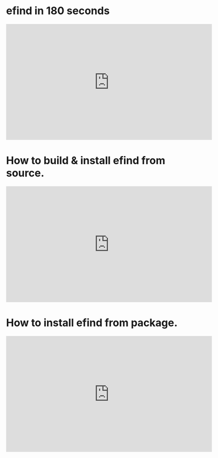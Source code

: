 # efind in 180 seconds
<iframe width="560" height="315" src="https://www.youtube.com/embed/ayrJS86nr4o" frameborder="0" allow="autoplay; encrypted-media" allowfullscreen></iframe>

# How to build & install efind from source.
<iframe width="560" height="315" src="https://www.youtube.com/embed/j9ZQ8GHdRFo" frameborder="0" allow="autoplay; encrypted-media" allowfullscreen></iframe>


# How to install efind from package.
<iframe width="560" height="315" src="https://www.youtube.com/embed/I2g5MRz1s10" frameborder="0" allow="autoplay; encrypted-media" allowfullscreen></iframe>
